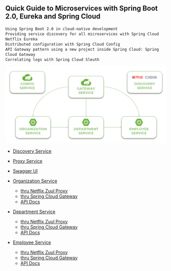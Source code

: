 ## Quick Guide to Microservices with Spring Boot 2.0, Eureka and Spring Cloud

    Using Spring Boot 2.0 in cloud-native development
    Providing service discovery for all microservices with Spring Cloud Netflix Eureka
    Distributed configuration with Spring Cloud Config
    API Gateway pattern using a new project inside Spring Cloud: Spring Cloud Gateway
    Correlating logs with Spring Cloud Sleuth

![alt text](spring-cloud-1.png)


- [Discovery Service](http://localhost:18061/)
- [Proxy Service](http://localhost:18060/swagger-resources)
- [Swagger UI](http://localhost:18060/swagger-ui.html)

- [Organization Service](http://localhost:18092)
  - [thru Netflix Zuul Proxy](http://localhost:18060/organization/)
  - [thru Spring Cloud Gateway](http://localhost:18062/organization/)
  - [API Docs](http://localhost:18060/organization/v2/api-docs)

- [Department Service](http://localhost:18091)
  - [thru Netflix Zuul Proxy](http://localhost:18060/department/)
  - [thru Spring Cloud Gateway](http://localhost:18062/department/)
  - [API Docs](http://localhost:18060/department/v2/api-docs)

- [Employee Service](http://localhost:18090)
  - [thru Netflix Zuul Proxy](http://localhost:18060/employee/)
  - [thru Spring Cloud Gateway](http://localhost:18062/employee/)
  - [API Docs](http://localhost:18060/employee/v2/api-docs)
